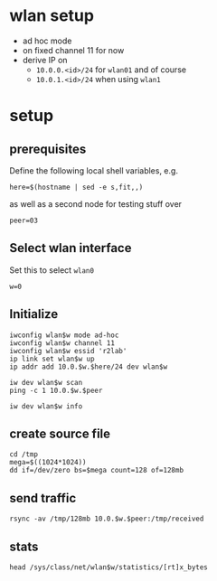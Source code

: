 # wlan setup
* ad hoc mode
* on fixed channel 11 for now
* derive IP on
  * `10.0.0.<id>/24`  for `wlan01` and of course
  * `10.0.1.<id>/24` when using `wlan1`

# setup

## prerequisites

Define the following local shell variables, e.g.

    here=$(hostname | sed -e s,fit,,)

as well as a second node for testing stuff over

    peer=03
     

## Select wlan interface
Set this to select `wlan0` 

    w=0

## Initialize    

    iwconfig wlan$w mode ad-hoc
    iwconfig wlan$w channel 11
    iwconfig wlan$w essid 'r2lab'
    ip link set wlan$w up
    ip addr add 10.0.$w.$here/24 dev wlan$w

    iw dev wlan$w scan
    ping -c 1 10.0.$w.$peer
    
    iw dev wlan$w info

## create source file

    cd /tmp
    mega=$((1024*1024))
    dd if=/dev/zero bs=$mega count=128 of=128mb

## send traffic

    rsync -av /tmp/128mb 10.0.$w.$peer:/tmp/received


## stats

    head /sys/class/net/wlan$w/statistics/[rt]x_bytes
    
